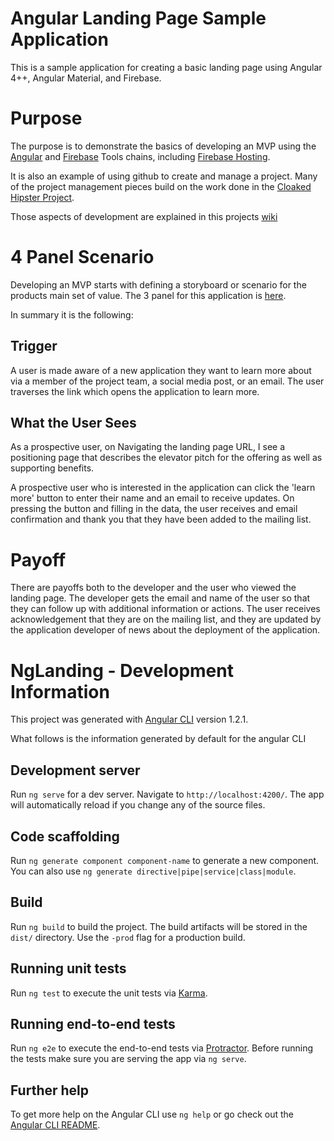 # Angular Landing Page Sample Application
This is a sample application for creating a basic landing page using Angular 4++, Angular Material, and Firebase.   

# Purpose
The purpose is to demonstrate the basics of developing an MVP using the [Angular](https://angular.io) and [Firebase](https://firebase.google.com) Tools chains, including [Firebase Hosting](https://firebase.google.com/docs/hosting/).

It is also an example of using github to create and manage a project.   Many of the project management pieces build on the work done in the [Cloaked Hipster Project](https://github.com/toddwseattle/cloaked-hipster).

Those aspects of development are explained in this projects [wiki]()

# 4 Panel Scenario
Developing an MVP starts with defining a storyboard or scenario for the products main set of value.  The 3 panel for this application is [here]().  

In summary it is the following:

## Trigger
A user is made aware of a new application they want to learn more about via a member of the project team, a social media post, or an email.   The user traverses the link which opens the application to learn more.

## What the User Sees
As a prospective user, on Navigating the landing page URL, I see a positioning page that describes the elevator pitch for the offering as well as supporting benefits.  

A prospective user who is interested in the application can click the 'learn more' button to enter their name and an email to receive updates.  On pressing the button and filling in the data, the user receives and email confirmation and thank you that they have been added to the mailing list.

# Payoff
There are payoffs both to the developer and the user who viewed the landing page.  The developer gets the email and name of the user so that they can follow up with additional information or actions.  The user receives acknowledgement that they are on the mailing list, and they are updated by the application developer of news about the deployment of the application.

# NgLanding - Development Information

This project was generated with [Angular CLI](https://github.com/angular/angular-cli) version 1.2.1.

What follows is the information generated by default for the angular CLI

## Development server

Run `ng serve` for a dev server. Navigate to `http://localhost:4200/`. The app will automatically reload if you change any of the source files.

## Code scaffolding

Run `ng generate component component-name` to generate a new component. You can also use `ng generate directive|pipe|service|class|module`.

## Build

Run `ng build` to build the project. The build artifacts will be stored in the `dist/` directory. Use the `-prod` flag for a production build.

## Running unit tests

Run `ng test` to execute the unit tests via [Karma](https://karma-runner.github.io).

## Running end-to-end tests

Run `ng e2e` to execute the end-to-end tests via [Protractor](http://www.protractortest.org/).
Before running the tests make sure you are serving the app via `ng serve`.

## Further help

To get more help on the Angular CLI use `ng help` or go check out the [Angular CLI README](https://github.com/angular/angular-cli/blob/master/README.md).
